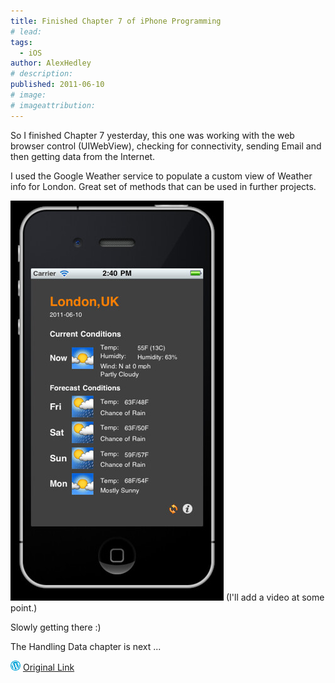 ```yaml
---
title: Finished Chapter 7 of iPhone Programming
# lead:
tags:
  - iOS
author: AlexHedley
# description:
published: 2011-06-10
# image:
# imageattribution:
---
```


So I finished Chapter 7 yesterday, this one was working with the web browser control (UIWebView), checking for connectivity, sending Email and then getting data from the Internet.

I used the Google Weather service to populate a custom view of Weather info for London. Great set of methods that can be used in further projects.

![Weather App](images/5824299268_807543e4a1_z.jpg "Weather App") (I'll add a video at some point.)

Slowly getting there :)

The Handling Data chapter is next ...

![Wordpress](../images/wordpress.png "Wordpress") [Original Link](https://alexhedley.wordpress.com/2011/06/10/finished-chapter-7-of-iphone-programming/)
